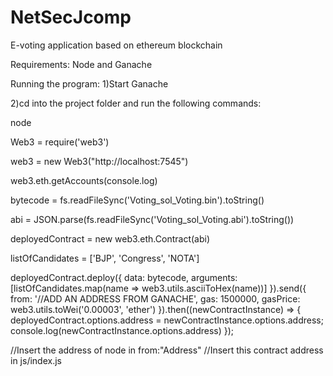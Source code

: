 # NetSecJcomp
E-voting application based on ethereum blockchain

Requirements: 
Node and Ganache

Running the program: 
1)Start Ganache

2)cd into the project folder and run the following commands:

  node
  
  Web3 = require('web3')
  
  web3 = new Web3("http://localhost:7545")
  
  web3.eth.getAccounts(console.log)

  bytecode = fs.readFileSync('Voting_sol_Voting.bin').toString()
  
  abi = JSON.parse(fs.readFileSync('Voting_sol_Voting.abi').toString())

  deployedContract = new web3.eth.Contract(abi)

  listOfCandidates = ['BJP', 'Congress', 'NOTA']

  deployedContract.deploy({ data: bytecode, arguments: [listOfCandidates.map(name => web3.utils.asciiToHex(name))] }).send({ from: '//ADD AN ADDRESS FROM GANACHE', gas: 1500000, gasPrice: web3.utils.toWei('0.00003', 'ether') }).then((newContractInstance) => { deployedContract.options.address = newContractInstance.options.address; console.log(newContractInstance.options.address) });

  //Insert the address of node in from:"Address"
  //Insert this contract address in js/index.js





